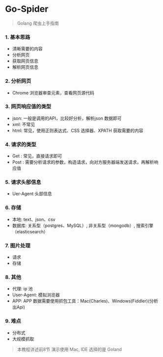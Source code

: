 # Go-Spider


> Golang 爬虫上手指南



### 1. 基本思路

- 清晰需要的内容
- 分析网页
- 获取网页信息
- 解析网页信息

### 2. 分析网页

- Chrome 浏览器审查元素，查看网页源代码

### 3. 网页响应值的类型

- json: 一般是调用的API，比较好分析，解析json 数据即可
- xml: 不常见
- html: 常见，使用正则表达式、CSS 选择器、XPATH 获取需要的内容

### 4. 请求的类型

- Get : 常见，直接请求即可
- Post : 需要分析请求的参数，构造请求，向对方服务器端发送请求，再解析响应值

### 5. 请求头部信息

- Uer-Agent 头部信息

### 6. 存储

- 本地: text、json、csv
- 数据库: 关系型（postgres、MySQL）, 非关系型（mongodb）, 搜索引擎（elasticsearch） 

### 7. 图片处理

- 请求
- 存储

### 8. 其他

- 代理: ip 池
- User-Agent: 模拟浏览器
- APP:  APP 数据需要使用抓包工具：Mac(Charles)、Windows(Fiddler)(分析出Api)


### 9. 难点

- 分布式
- 大规模抓取


>  本教程讲述前8节
>  演示使用 Mac, IDE 选择的是 Goland






